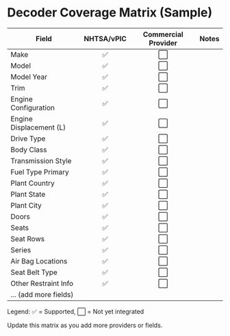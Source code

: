 # Decoder Coverage Matrix (Sample)

| Field                   | NHTSA/vPIC | Commercial Provider | Notes                  |
|-------------------------|:----------:|:------------------:|------------------------|
| Make                    |     ✅      |         ⬜          |                        |
| Model                   |     ✅      |         ⬜          |                        |
| Model Year              |     ✅      |         ⬜          |                        |
| Trim                    |     ✅      |         ⬜          |                        |
| Engine Configuration    |     ✅      |         ⬜          |                        |
| Engine Displacement (L) |     ✅      |         ⬜          |                        |
| Drive Type              |     ✅      |         ⬜          |                        |
| Body Class              |     ✅      |         ⬜          |                        |
| Transmission Style      |     ✅      |         ⬜          |                        |
| Fuel Type Primary       |     ✅      |         ⬜          |                        |
| Plant Country           |     ✅      |         ⬜          |                        |
| Plant State             |     ✅      |         ⬜          |                        |
| Plant City              |     ✅      |         ⬜          |                        |
| Doors                   |     ✅      |         ⬜          |                        |
| Seats                   |     ✅      |         ⬜          |                        |
| Seat Rows               |     ✅      |         ⬜          |                        |
| Series                  |     ✅      |         ⬜          |                        |
| Air Bag Locations       |     ✅      |         ⬜          |                        |
| Seat Belt Type          |     ✅      |         ⬜          |                        |
| Other Restraint Info    |     ✅      |         ⬜          |                        |
| ... (add more fields)   |            |                    |                        |

Legend: ✅ = Supported, ⬜ = Not yet integrated

Update this matrix as you add more providers or fields.
